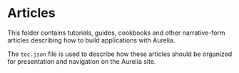 # Articles

This folder contains tutorials, guides, cookbooks and other narrative-form articles describing how to build applications with Aurelia.

The `toc.json` file is used to describe how these articles should be organized for presentation and navigation on the Aurelia site.
